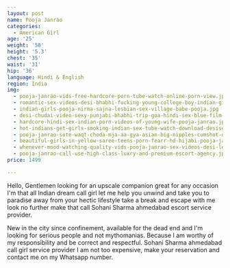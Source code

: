```yaml
---
layout: post
name: Pooja Janrao
categories:
  - American Girl
age: '25'
weight: '58'
height: '5.3'
chest: '35'
waist: '31'
hip: '36'
language: Hindi & English
region: India
img:
  - pooja-janrao-vids-free-hardcore-porn-tube-watch-online-porn-view.jpg
  - romantic-sex-videos-desi-bhabhi-fucking-young-college-boy-indian-girls-pooja-janrao.jpg
  - indian-girls-pooja-nirma-sajna-lesbian-sex-village-babe-pooja.jpg
  - desi-chudai-video-sexy-punjabi-bhabhi-trip-goa-hindi-sex-blue-film-hotel-room.jpg
  - hardcore-hindi-sex-indian-porn-videos-of-young-wife-pooja-janrao.jpg
  - hot-indians-get-girls-smoking-indian-sex-tube-watch-download-desisex-clips.jpg
  - pooja-janrao-sote-waqt-choda-mja-aa-gya-asian-big-nipples-cumshot-desi-hardcore.jpg
  - beautiful-girls-in-yellow-saree-teens-porn-fearr-hd-hijabi-pooja-janrao.jpg
  - whenever-mood-watching-quality-vids-pooja-janrao-sex-videos-desi-lesbo-girls.jpg
  - pooja-janrao-call-use-high-class-luxry-and-premium-escort-agency.jpg
price: 1499

---
```


Hello, Gentlemen looking for an upscale companion great for any occasion I'm that all Indian dream call girl let me help you unwind and take you to paradise away from your hectic lifestyle take a break and escape with me look no further make that call Sohani Sharma ahmedabad escort service provider.

New in the city since confinement, available for the dead end and I'm looking for serious people and not mythomanias. Because I am worthy of my responsibility and be correct and respectful. Sohani Sharma ahmedabad call girl service provider I am not too expensive, make your reservation and contact me on my Whatsapp number. 